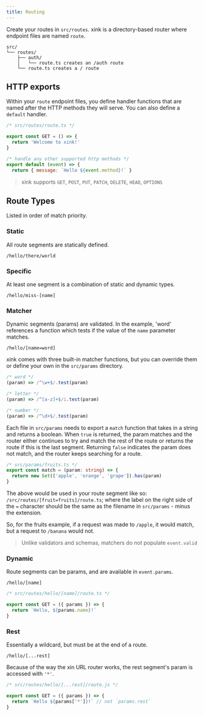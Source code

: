 ```yaml
---
title: Routing
---
```


Create your routes in `src/routes`. xink is a directory-based router where endpoint files are named `route`.

```
src/
└── routes/
    ├── auth/
    │   └── route.ts creates an /auth route
    └── route.ts creates a / route
```

## HTTP exports

Within your `route` endpoint files, you define handler functions that are named after the HTTP methods they will serve. You can also define a `default` handler.

```js
/* src/routes/route.ts */

export const GET = () => {
  return 'Welcome to xink!'
}

/* handle any other supported http methods */
export default (event) => {
  return { message: `Hello ${event.method}!` }
```

> xink supports `GET`, `POST`, `PUT`, `PATCH`, `DELETE`, `HEAD`, `OPTIONS`

## Route Types

Listed in order of match priority.

### Static

All route segments are statically defined.

`/hello/there/world`

### Specific

At least one segment is a combination of static and dynamic types.

`/hello/miss-[name]`

### Matcher

Dynamic segments (params) are validated. In the example, 'word' references a function which tests if the value of the `name` parameter matches.

`/hello/[name=word]`

xink comes with three built-in matcher functions, but you can override them or define your own in the `src/params` directory.

```js
/* word */
(param) => /^\w+$/.test(param)
```
```js
/* letter */
(param) => /^[a-z]+$/i.test(param)
```
```js
/* number */
(param) => /^\d+$/.test(param)
```

Each file in `src/params` needs to export a `match` function that takes in a string and returns a boolean. When `true` is returned, the param matches and the router either continues to try and match the rest of the route or returns the route if this is the last segment. Returning `false` indicates the param does not match, and the router keeps searching for a route.

```ts
/* src/params/fruits.ts */
export const match = (param: string) => {
  return new Set(['apple', 'orange', 'grape']).has(param)
} 
```

The above would be used in your route segment like so: `/src/routes/[fruit=fruits]/route.ts`; where the label on the right side of the `=` character should be the same as the filename in `src/params` - minus the extension.

So, for the fruits example, if a request was made to `/apple`, it would match, but a request to `/banana` would not.

> Unlike validators and schemas, matchers do not populate `event.valid`

### Dynamic

Route segments can be params, and are available in `event.params`.

`/hello/[name]`

```ts
/* src/routes/hello/[name]/route.ts */

export const GET = ({ params }) => {
  return `Hello, ${params.name}!`
}
```

### Rest

Essentially a wildcard, but must be at the end of a route.

`/hello/[...rest]`

Because of the way the xin URL router works, the rest segment's param is accessed with `'*'`.

```ts
/* src/routes/hello/[...rest]/route.js */

export const GET = ({ params }) => {
  return `Hello ${params['*']}!` // not `params.rest`
}
```
